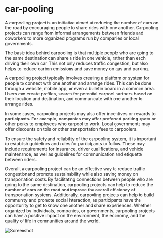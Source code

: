 # car-pooling

A carpooling project is an initiative aimed at reducing the number of cars on the road by encouraging people to share rides with one another. Carpooling projects can range from informal arrangements between friends and coworkers to more organized programs run by companies or local governments.

The basic idea behind carpooling is that multiple people who are going to the same destination can share a ride in one vehicle, rather than each driving their own car. This not only reduces traffic congestion, but also helps to reduce carbon emissions and save money on gas and parking.

A carpooling project typically involves creating a platform or system for people to connect with one another and arrange rides. This can be done through a website, mobile app, or even a bulletin board in a common area. Users can create profiles, search for potential carpool partners based on their location and destination, and communicate with one another to arrange rides.

In some cases, carpooling projects may also offer incentives or rewards to participants. For example, companies may offer preferred parking spots or other perks to employees who carpool to work. Local governments may offer discounts on tolls or other transportation fees to carpoolers.

To ensure the safety and reliability of the carpooling system, it is important to establish guidelines and rules for participants to follow. These may include requirements for insurance, driver qualifications, and vehicle maintenance, as well as guidelines for communication and etiquette between riders.

Overall, a carpooling project can be an effective way to reduce traffic congestionand promote sustainability while also saving money on transportation costs. By facilitating connections between people who are going to the same destination, carpooling projects can help to reduce the number of cars on the road and improve the overall efficiency of transportation systems. Additionally, carpooling projects can help to build community and promote social interaction, as participants have the opportunity to get to know one another and share experiences. Whether organized by individuals, companies, or governments, carpooling projects can have a positive impact on the environment, the economy, and the quality of life in communities around the world.



![Screenshot](1_1PUW1xH5BRisONMbVyyclA.png)
